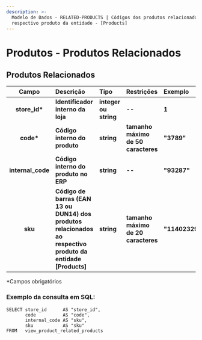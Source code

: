 ```yaml
---
description: >-
  Modelo de Dados - RELATED-PRODUCTS | Códigos dos produtos relacionados ao
  respectivo produto da entidade - [Products]
---
```


# Produtos - Produtos Relacionados

## Produtos Relacionados

| Campo | Descrição | Tipo | Restrições | Exemplo |
| :---: | :--- | :--- | :--- | :--- |
| **store\_id\*** | **Identificador interno da loja** | **integer ou string** | **--** | **1** |
| **code\*** | **Código interno do produto** | **string** | **tamanho máximo de 50 caracteres** | **"3789"** |
| **internal\_code** | **Código interno do produto no ERP** | **string** | **--** | **"93287"** |
| **sku** | **Código de barras \(EAN 13 ou DUN14\) dos produtos relacionados ao respectivo produto da entidade \[Products\]** | **string** | **tamanho máximo de 20 caracteres** | **"11402329312324"** |

\*Campos obrigatórios

### Exemplo da consulta em SQL:

```text
SELECT store_id      AS "store_id", 
       code          AS "code", 
       internal_code AS "sku", 
       sku           AS "sku" 
FROM   view_product_related_products
```


